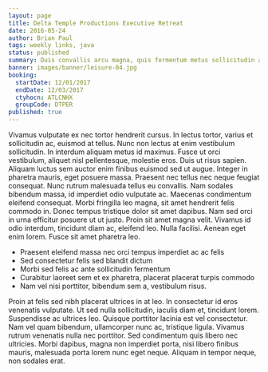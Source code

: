 ```yaml
---
layout: page
title: Delta Temple Productions Executive Retreat
date: 2016-05-24
author: Brian Paul
tags: weekly links, java
status: published
summary: Duis convallis arcu magna, quis fermentum metus sollicitudin ac.
banner: images/banner/leisure-04.jpg
booking:
  startDate: 12/01/2017
  endDate: 12/03/2017
  ctyhocn: ATLCNHX
  groupCode: DTPER
published: true
---
```

Vivamus vulputate ex nec tortor hendrerit cursus. In lectus tortor, varius et sollicitudin ac, euismod at tellus. Nunc non lectus at enim vestibulum sollicitudin. In interdum aliquam metus id maximus. Fusce ut orci vestibulum, aliquet nisl pellentesque, molestie eros. Duis ut risus sapien. Aliquam luctus sem auctor enim finibus euismod sed ut augue. Integer in pharetra mauris, eget posuere massa. Praesent nec tellus nec neque feugiat consequat.
Nunc rutrum malesuada tellus eu convallis. Nam sodales bibendum massa, id imperdiet odio vulputate ac. Maecenas condimentum eleifend consequat. Morbi fringilla leo magna, sit amet hendrerit felis commodo in. Donec tempus tristique dolor sit amet dapibus. Nam sed orci in urna efficitur posuere ut ut justo. Proin sit amet magna velit. Vivamus id odio interdum, tincidunt diam ac, eleifend leo. Nulla facilisi. Aenean eget enim lorem. Fusce sit amet pharetra leo.

* Praesent eleifend massa nec orci tempus imperdiet ac ac felis
* Sed consectetur felis sed blandit dictum
* Morbi sed felis ac ante sollicitudin fermentum
* Curabitur laoreet sem et ex pharetra, placerat placerat turpis commodo
* Nam vel nisi porttitor, bibendum sem a, vestibulum risus.

Proin at felis sed nibh placerat ultrices in at leo. In consectetur id eros venenatis vulputate. Ut sed nulla sollicitudin, iaculis diam et, tincidunt lorem. Suspendisse ac ultrices leo. Quisque porttitor lacinia est vel consectetur. Nam vel quam bibendum, ullamcorper nunc ac, tristique ligula. Vivamus rutrum venenatis nulla nec porttitor. Sed condimentum quis libero nec ultricies. Morbi dapibus, magna non imperdiet porta, nisi libero finibus mauris, malesuada porta lorem nunc eget neque. Aliquam in tempor neque, non sodales erat.
